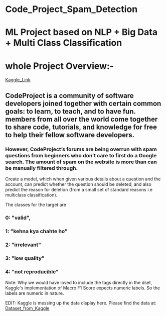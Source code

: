 # Code_Project_Spam_Detection
# ML Project based on NLP + Big Data + Multi Class Classification
# whole Project Overview:-
[Kaggle_Link](https://www.kaggle.com/competitions/code-project-spam-detection/overview)


## CodeProject is a community of software developers joined together with certain common goals: to learn, to teach, and to have fun. members from all over the world come together to share code, tutorials, and knowledge for free to help their fellow software developers.

### However, CodeProject’s forums are being overrun with spam questions from beginners who don’t care to first do a Google search. The amount of spam on the website is more than can be manually filtered through.

Create a model, which when given various details about a question and the account, can predict whether the question should be deleted, and also predict the reason for deletion (from a small set of standard reasons i.e multiclass classification).

The classes for the target are

### 0: "valid",
### 1: "kehna kya chahte ho"
### 2: "irrelevant"
### 3: "low quality"
### 4: "not reproducible"

Note: Why we would have loved to include the tags directly in the dset, Kaggle's implementation of Macro F1 Score expects numeric labels. So the labels are numeric in nature.

EDIT: Kaggle is messing up the data display here. Please find the data at:
[Dataset_from_Kaggle](https://www.kaggle.com/aniruddhkb/data-for-codeproject-contest)





